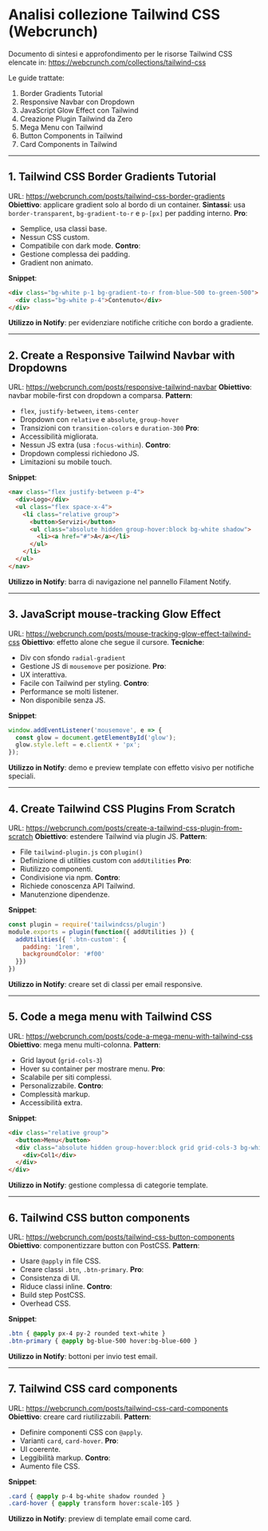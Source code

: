 # Analisi collezione Tailwind CSS (Webcrunch)

Documento di sintesi e approfondimento per le risorse Tailwind CSS elencate in:
https://webcrunch.com/collections/tailwind-css

Le guide trattate:
1. Border Gradients Tutorial
2. Responsive Navbar con Dropdown
3. JavaScript Glow Effect con Tailwind
4. Creazione Plugin Tailwind da Zero
5. Mega Menu con Tailwind
6. Button Components in Tailwind
7. Card Components in Tailwind

---
## 1. Tailwind CSS Border Gradients Tutorial
URL: https://webcrunch.com/posts/tailwind-css-border-gradients
**Obiettivo**: applicare gradient solo al bordo di un container.
**Sintassi**: usa `border-transparent`, `bg-gradient-to-r` e `p-[px]` per padding interno.
**Pro**:
- Semplice, usa classi base.
- Nessun CSS custom.
- Compatibile con dark mode.
**Contro**:
- Gestione complessa dei padding.
- Gradient non animato.

**Snippet**:
```html
<div class="bg-white p-1 bg-gradient-to-r from-blue-500 to-green-500">
  <div class="bg-white p-4">Contenuto</div>
</div>
```
**Utilizzo in Notify**: per evidenziare notifiche critiche con bordo a gradiente.

---
## 2. Create a Responsive Tailwind Navbar with Dropdowns
URL: https://webcrunch.com/posts/responsive-tailwind-navbar
**Obiettivo**: navbar mobile-first con dropdown a comparsa.
**Pattern**:
- `flex`, `justify-between`, `items-center`
- Dropdown con `relative` e `absolute`, `group-hover`
- Transizioni con `transition-colors` e `duration-300`
**Pro**:
- Accessibilità migliorata.
- Nessun JS extra (usa `:focus-within`).
**Contro**:
- Dropdown complessi richiedono JS.
- Limitazioni su mobile touch.

**Snippet**:
```html
<nav class="flex justify-between p-4">
  <div>Logo</div>
  <ul class="flex space-x-4">
    <li class="relative group">
      <button>Servizi</button>
      <ul class="absolute hidden group-hover:block bg-white shadow">
        <li><a href="#">A</a></li>
      </ul>
    </li>
  </ul>
</nav>
```
**Utilizzo in Notify**: barra di navigazione nel pannello Filament Notify.

---
## 3. JavaScript mouse-tracking Glow Effect
URL: https://webcrunch.com/posts/mouse-tracking-glow-effect-tailwind-css
**Obiettivo**: effetto alone che segue il cursore.
**Tecniche**:
- Div con sfondo `radial-gradient`
- Gestione JS di `mousemove` per posizione.
**Pro**:
- UX interattiva.
- Facile con Tailwind per styling.
**Contro**:
- Performance se molti listener.
- Non disponibile senza JS.

**Snippet**:
```js
window.addEventListener('mousemove', e => {
  const glow = document.getElementById('glow');
  glow.style.left = e.clientX + 'px';
});
```
**Utilizzo in Notify**: demo e preview template con effetto visivo per notifiche speciali.

---
## 4. Create Tailwind CSS Plugins From Scratch
URL: https://webcrunch.com/posts/create-a-tailwind-css-plugin-from-scratch
**Obiettivo**: estendere Tailwind via plugin JS.
**Pattern**:
- File `tailwind-plugin.js` con `plugin()`
- Definizione di utilities custom con `addUtilities`
**Pro**:
- Riutilizzo componenti.
- Condivisione via npm.
**Contro**:
- Richiede conoscenza API Tailwind.
- Manutenzione dipendenze.

**Snippet**:
```js
const plugin = require('tailwindcss/plugin')
module.exports = plugin(function({ addUtilities }) {
  addUtilities({ '.btn-custom': {
    padding: '1rem',
    backgroundColor: '#f00'
  }})
})
```
**Utilizzo in Notify**: creare set di classi per email responsive.

---
## 5. Code a mega menu with Tailwind CSS
URL: https://webcrunch.com/posts/code-a-mega-menu-with-tailwind-css
**Obiettivo**: mega menu multi-colonna.
**Pattern**:
- Grid layout (`grid-cols-3`)
- Hover su container per mostrare menu.
**Pro**:
- Scalabile per siti complessi.
- Personalizzabile.
**Contro**:
- Complessità markup.
- Accessibilità extra.

**Snippet**:
```html
<div class="relative group">
  <button>Menu</button>
  <div class="absolute hidden group-hover:block grid grid-cols-3 bg-white">
    <div>Col1</div>
  </div>
</div>
```
**Utilizzo in Notify**: gestione complessa di categorie template.

---
## 6. Tailwind CSS button components
URL: https://webcrunch.com/posts/tailwind-css-button-components
**Obiettivo**: componentizzare button con PostCSS.
**Pattern**:
- Usare `@apply` in file CSS.
- Creare classi `.btn`, `.btn-primary`.
**Pro**:
- Consistenza di UI.
- Riduce classi inline.
**Contro**:
- Build step PostCSS.
- Overhead CSS.

**Snippet**:
```css
.btn { @apply px-4 py-2 rounded text-white }
.btn-primary { @apply bg-blue-500 hover:bg-blue-600 }
```
**Utilizzo in Notify**: bottoni per invio test email.

---
## 7. Tailwind CSS card components
URL: https://webcrunch.com/posts/tailwind-css-card-components
**Obiettivo**: creare card riutilizzabili.
**Pattern**:
- Definire componenti CSS con `@apply`.
- Varianti `card`, `card-hover`.
**Pro**:
- UI coerente.
- Leggibilità markup.
**Contro**:
- Aumento file CSS.

**Snippet**:
```css
.card { @apply p-4 bg-white shadow rounded }
.card-hover { @apply transform hover:scale-105 }
```
**Utilizzo in Notify**: preview di template email come card.
